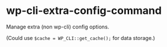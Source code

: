 wp-cli-extra-config-command
===========================

Manage extra (non wp-cli) config options.

(Could use `$cache = WP_CLI::get_cache();` for data storage.)
